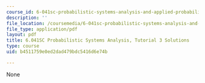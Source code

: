 ```yaml
---
course_id: 6-041sc-probabilistic-systems-analysis-and-applied-probability-fall-2013
description: ''
file_location: /coursemedia/6-041sc-probabilistic-systems-analysis-and-applied-probability-fall-2013/b4511759e0ed2dad479bdc5416d6e74b_MIT6_041SCF13_tut03_sol.pdf
file_type: application/pdf
layout: pdf
title: 6.041SC Probabilistic Systems Analysis, Tutorial 3 Solutions
type: course
uid: b4511759e0ed2dad479bdc5416d6e74b

---
```

None
